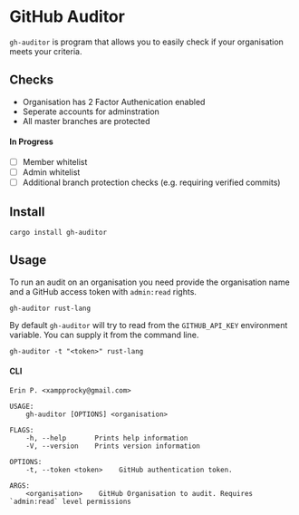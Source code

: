 # GitHub Auditor
`gh-auditor` is program that allows you to easily check if your organisation
meets your criteria.

## Checks

* Organisation has 2 Factor Authenication enabled
* Seperate accounts for adminstration
* All master branches are protected

#### In Progress
- [ ] Member whitelist
- [ ] Admin whitelist
- [ ] Additional branch protection checks (e.g. requiring verified commits)

## Install
```
cargo install gh-auditor
```

## Usage
To run an audit on an organisation you need provide the organisation name and
a GitHub access token with `admin:read` rights.

```
gh-auditor rust-lang
```

By default `gh-auditor` will try to read from the `GITHUB_API_KEY` environment
variable. You can supply it from the command line.

```
gh-auditor -t "<token>" rust-lang
```

#### CLI
```
Erin P. <xampprocky@gmail.com>

USAGE:
    gh-auditor [OPTIONS] <organisation>

FLAGS:
    -h, --help       Prints help information
    -V, --version    Prints version information

OPTIONS:
    -t, --token <token>    GitHub authentication token.

ARGS:
    <organisation>    GitHub Organisation to audit. Requires `admin:read` level permissions
```
